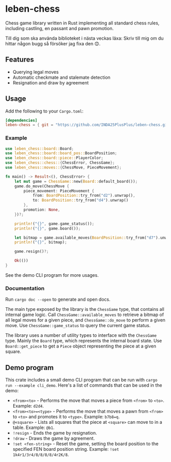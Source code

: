 # leben-chess

Chess game library written in Rust implementing all standard chess rules, including castling, en passant and pawn promotion.

Till dig som ska använda biblioteket i nästa veckas läxa: Skriv till mig om du hittar någon bugg så försöker jag fixa den 😊.

## Features

- Querying legal moves
- Automatic checkmate and stalemate detection
- Resignation and draw by agreement

## Usage

Add the following to your `Cargo.toml`:

```toml
[dependencies]
leben-chess = { git = "https://github.com/INDA25PlusPlus/leben-chess.git", tag = "0.1.1" }
```

### Example

```rust
use leben_chess::board::Board;
use leben_chess::board::board_pos::BoardPosition;
use leben_chess::board::piece::PlayerColor;
use leben_chess::chess::{ChessError, ChessGame};
use leben_chess::moves::{ChessMove, PieceMovement};

fn main() -> Result<(), ChessError> {
    let mut game = ChessGame::new(Board::default_board());
    game.do_move(ChessMove {
        piece_movement: PieceMovement {
            from: BoardPosition::try_from("d2").unwrap(),
            to: BoardPosition::try_from("d4").unwrap()
        },
        promotion: None,
    })?;

    println!("{}", game.game_status());
    println!("{}", game.board());

    let bitmap = game.available_moves(BoardPosition::try_from("d7").unwrap());
    println!("{}", bitmap);

    game.resign()?;

    Ok(())
}
```

See the demo CLI program for more usages.

### Documentation

Run `cargo doc --open` to generate and open docs.

The main type exposed by the library is the `ChessGame` type, that contains all internal game logic. Call `ChessGame::available_moves` to retrieve a bitmap of all legal moves for a given piece, and `ChessGame::do_move` to perform a given move. Use `ChessGame::game_status` to query the current game status.

The library uses a number of utility types to interface with the `ChessGame` type. Mainly the `Board` type, which represents the internal board state. Use `Board::get_piece` to get a `Piece` object representing the piece at a given square.

## Demo program

This crate includes a small demo CLI program that can be run with `cargo run --example cli_demo`. Here's a list of commands that can be used in the demo:
- `<from><to>` - Performs the move that moves a piece from `<from>` to `<to>`. Example: `d2d4`.
- `<from><to>=<type>` - Performs the move that moves a pawn from `<from>` to `<to>` and promotes it to `<type>`. Example: `b7b8=q`.
- `@<square>` - Lists all squares that the piece at `<square>` can move to in a table. Example: `@b1`.
- `!resign` - Ends the game by resignation.
- `!draw` - Draws the game by agreement.
- `!set <fen-string>` - Reset the game, setting the board position to the specified FEN board position string. Example: `!set 1k4r1/3r4/8/8/8/8/4r2K/8`.
